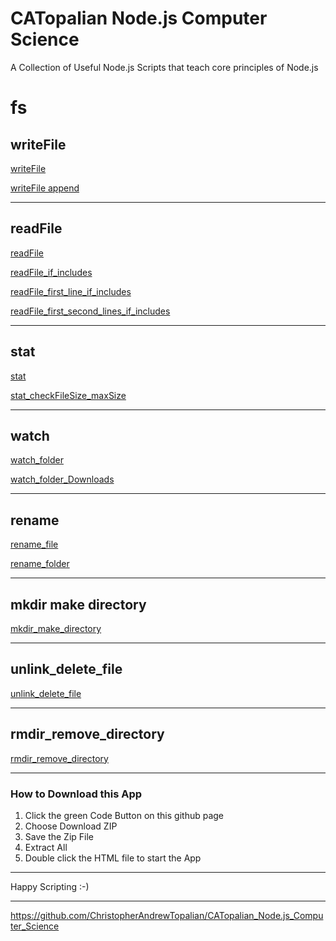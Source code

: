 # CATopalian Node.js Computer Science
A Collection of Useful Node.js Scripts that teach core principles of Node.js

# fs

## writeFile
[writeFile](src/js/fs/001_writeFile/001_writeFile/writeFile.js)

[writeFile append](src/js/fs/001_writeFile/002_writeFile_append/writeFile_append.js)

---

## readFile
[readFile](src/js/fs/002_readFile/001_readFile/readFile.js)

[readFile_if_includes](src/js/fs/002_readFile/002_readFile_if_includes/readFile_if_includes.js)

[readFile_first_line_if_includes](src/js/fs/002_readFile/003_readFile_first_line_if_includes/readFile_first_line_if_includes.js)

[readFile_first_second_lines_if_includes](src/js/fs/002_readFile/004_readFile_first_second_lines_if_includes/readFile_first_second_lines_if_includes.js)

---

## stat
[stat](src/js/fs/003_stat/001_stat/stat.js)

[stat_checkFileSize_maxSize](src/js/fs/003_stat/002_stat_checkFileSize_maxSize/stat_checkFileSize_maxSize.js)

---

## watch
[watch_folder](src/js/fs/004_watch/001_watch_folder/watch_folder.js)

[watch_folder_Downloads](src/js/fs/004_watch/002_watch_folder_Downloads/watch_folder_Downloads.js)

---

## rename
[rename_file](src/js/fs/005_rename/001_rename_file/rename_file.js)

[rename_folder](src/js/fs/005_rename/002_rename_folder/rename_folder.js)

---

## mkdir make directory
[mkdir_make_directory](src/js/fs/006_mkdir/001_mkdir_make_directory/mkdir_make_directory.js)

---

## unlink_delete_file

[unlink_delete_file](src/js/fs/007_unlink_delete_file/001_unlink_delete_file/unlink_delete_file.js)

---

## rmdir_remove_directory

[rmdir_remove_directory](src/js/fs/008_rmdir_remove_directory/001_rmdir_remove_directory/rmdir_remove_directory.js)

---

### How to Download this App
1. Click the green Code Button on this github page
2. Choose Download ZIP
3. Save the Zip File
4. Extract All
5. Double click the HTML file to start the App

---

Happy Scripting :-)

---

https://github.com/ChristopherAndrewTopalian/CATopalian_Node.js_Computer_Science
